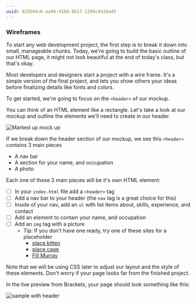 ```yaml
---
uuid: 825b44c6-aa66-41b8-8b17-1209c442da45
---
```


<!-- Too much going on in this file - break it out into different pieces -->
### Wireframes

To start any web development project, the first step is to break it down into small,
manageable chunks. Today, we're going to build the basic outline of our HTML
page, it might not look beautiful at the end of today's class, but that's okay.

Most developers and designers start a project with a wire frame. It's a simple version
of the final project, and lets you show others your ideas before finalizing details
like fonts and colors.

To get started, we're going to focus on the `<header>` of our mockup.

You can think of an HTML element like a rectangle. Let's take a look at our mockup
and outline the elements we'll need to create in our header.


![Marked up mock up](https://d3vv6lp55qjaqc.cloudfront.net/items/0X201f1m0L1i0W152s0Y/%5B9f987905b86fad5992688d87a7f55df4%5D_Image+2017-08-26+at+1.23.31+PM.png)


If we break down the header section of our mockup, we see this `<header>` contains
3 main pieces
- A nav bar
- A section for your name, and occupation
- A photo

<!-- Add explanation for an image / self closing tag -->

Each one of these 3 main pieces will be it's own HTML element:

- [ ] In your `index.html` file add a `<header>` tag
- [ ] Add a nav bar to your header (the `nav` tag is a great choice for this)
- [ ] Inside of your nav, add an `ul` with list items about, skills, experience, and contact
- [ ] Add an element to contain your name, and occupation
- [ ] Add an `img` tag with a picture
  - Tip: If you don't have one ready, try one of these sites for a placeholder
    - [place kitten](https://placekitten.com/)
    - [place cage](http://www.placecage.com/)
    - [Fill Murray](https://www.fillmurray.com/)

Note that we will be using CSS later to adjust our layout and the style of these elements. Don't worry
if your page looks far from the finished project.

In the live preview from Brackets, your page should look something like this:

![sample with header](https://d3vv6lp55qjaqc.cloudfront.net/items/0l1v1S0b2N3z242C1S14/Image%202017-08-26%20at%201.54.41%20PM.png)
